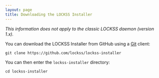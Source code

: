 ```yaml
---
layout: page
title: Downloading the LOCKSS Installer
---
```


*This information does not apply to the classic LOCKSS daemon (version 1.x).*

You can download the LOCKSS Installer from GitHub using a [Git](git) client:

    git clone https://github.com/lockss/lockss-installer

You can then enter the `lockss-installer` directory:

    cd lockss-installer
